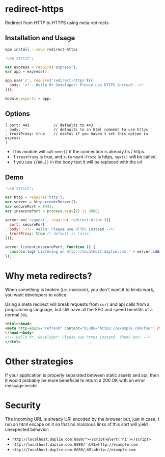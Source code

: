 # redirect-https

Redirect from HTTP to HTTPS using meta redirects

## Installation and Usage

```bash
npm install --save redirect-https
```

```js
'use strict';

var express = require('express');
var app = express();

app.use('/', require('redirect-https')({
  body: '<!-- Hello Mr Developer! Please use HTTPS instead -->'
}));

module.exports = app;
```

## Options

```
{ port: 443           // defaults to 443
, body: ''            // defaults to an html comment to use https
, trustProxy: true    // useful if you haven't set this option in express
}
```

* This module will call `next()` if the connection is already tls / https.
* If `trustProxy` is true, and `X-Forward-Proto` is https, `next()` will be called.
* If you use `{{URL}}` in the body text it will be replaced with the url

## Demo

```javascript
'use strict';

var http = require('http');
var server = http.createServer();
var securePort = 8443;
var insecurePort = process.argv[2] || 8080;

server.on('request', require('redirect-https')({
  port: securePort
, body: '<!-- Hello! Please use HTTPS instead -->'
, trustProxy: true // default is false
}));

server.listen(insecurePort, function () {
  console.log('Listening on http://localhost.daplie.com:' + server.address().port);
});
```

# Why meta redirects?

When something is broken (i.e. insecure), you don't want it to kinda work, you want developers to notice.

Using a meta redirect will break requests from `curl` and api calls from a programming language, but still have all the SEO and speed benefits of a normal `301`.

```html
<html><head>
<meta http-equiv="refresh" content="0;URL='https://example.com/foo'" />
</head><body>
<!-- Hello Mr. Developer! Please use https instead. Thank you! -->
</html>
```

# Other strategies

If your application is properly separated between static assets and api, then it would probably be more beneficial to return a 200 OK with an error message inside

# Security

The incoming URL is already URI encoded by the browser but, just in case, I run an html escape on it
so that no malicious links of this sort will yield unexpected behavior:

  * `http://localhost.daplie.com:8080/"><script>alert('hi')</script>`
  * `http://localhost.daplie.com:8080/';URL=http://example.com`
  * `http://localhost.daplie.com:8080/;URL=http://example.com`
